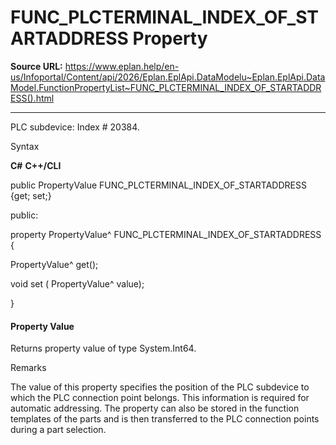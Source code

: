 # FUNC_PLCTERMINAL_INDEX_OF_STARTADDRESS Property

**Source URL:** https://www.eplan.help/en-us/Infoportal/Content/api/2026/Eplan.EplApi.DataModelu~Eplan.EplApi.DataModel.FunctionPropertyList~FUNC_PLCTERMINAL_INDEX_OF_STARTADDRESS().html

---

PLC subdevice: Index # 20384.

Syntax

**C#**
**C++/CLI**


public PropertyValue FUNC_PLCTERMINAL_INDEX_OF_STARTADDRESS {get; set;}

public:

property PropertyValue^ FUNC_PLCTERMINAL_INDEX_OF_STARTADDRESS {

   PropertyValue^ get();

   void set (    PropertyValue^ value);

}


#### Property Value

Returns property value of type System.Int64.

Remarks

The value of this property specifies the position of the PLC subdevice to which the PLC connection point belongs. This information is required for automatic addressing. The property can also be stored in the function templates of the parts and is then transferred to the PLC connection points during a part selection.
